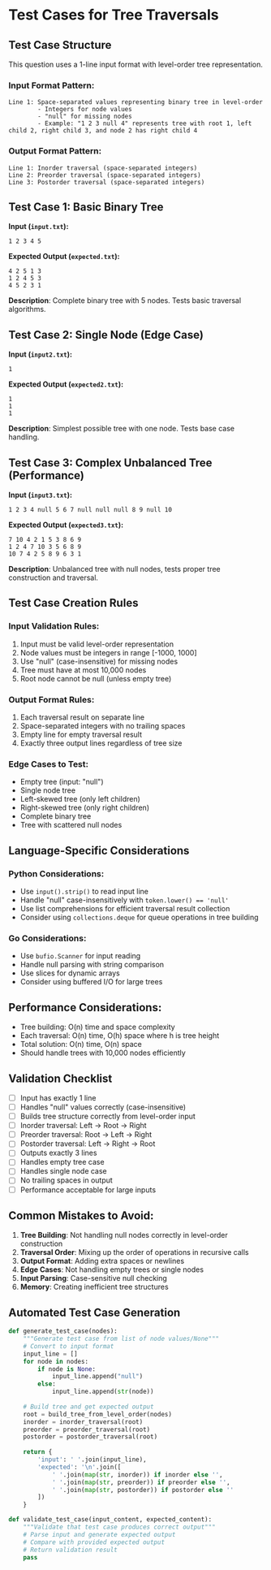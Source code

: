 # Test Cases for Tree Traversals

## Test Case Structure
This question uses a 1-line input format with level-order tree representation.

### Input Format Pattern:
```
Line 1: Space-separated values representing binary tree in level-order
        - Integers for node values
        - "null" for missing nodes
        - Example: "1 2 3 null 4" represents tree with root 1, left child 2, right child 3, and node 2 has right child 4
```

### Output Format Pattern:
```
Line 1: Inorder traversal (space-separated integers)
Line 2: Preorder traversal (space-separated integers)
Line 3: Postorder traversal (space-separated integers)
```

## Test Case 1: Basic Binary Tree
**Input (`input.txt`):**
```
1 2 3 4 5
```
**Expected Output (`expected.txt`):**
```
4 2 5 1 3
1 2 4 5 3
4 5 2 3 1
```
**Description**: Complete binary tree with 5 nodes. Tests basic traversal algorithms.

## Test Case 2: Single Node (Edge Case)
**Input (`input2.txt`):**
```
1
```
**Expected Output (`expected2.txt`):**
```
1
1
1
```
**Description**: Simplest possible tree with one node. Tests base case handling.

## Test Case 3: Complex Unbalanced Tree (Performance)
**Input (`input3.txt`):**
```
1 2 3 4 null 5 6 7 null null null 8 9 null 10
```
**Expected Output (`expected3.txt`):**
```
7 10 4 2 1 5 3 8 6 9
1 2 4 7 10 3 5 6 8 9
10 7 4 2 5 8 9 6 3 1
```
**Description**: Unbalanced tree with null nodes, tests proper tree construction and traversal.

## Test Case Creation Rules

### Input Validation Rules:
1. Input must be valid level-order representation
2. Node values must be integers in range [-1000, 1000]
3. Use "null" (case-insensitive) for missing nodes
4. Tree must have at most 10,000 nodes
5. Root node cannot be null (unless empty tree)

### Output Format Rules:
1. Each traversal result on separate line
2. Space-separated integers with no trailing spaces
3. Empty line for empty traversal result
4. Exactly three output lines regardless of tree size

### Edge Cases to Test:
- Empty tree (input: "null")
- Single node tree
- Left-skewed tree (only left children)
- Right-skewed tree (only right children)
- Complete binary tree
- Tree with scattered null nodes

## Language-Specific Considerations

### Python Considerations:
- Use `input().strip()` to read input line
- Handle "null" case-insensitively with `token.lower() == 'null'`
- Use list comprehensions for efficient traversal result collection
- Consider using `collections.deque` for queue operations in tree building

### Go Considerations:
- Use `bufio.Scanner` for input reading
- Handle null parsing with string comparison
- Use slices for dynamic arrays
- Consider using buffered I/O for large trees

## Performance Considerations:
- Tree building: O(n) time and space complexity
- Each traversal: O(n) time, O(h) space where h is tree height
- Total solution: O(n) time, O(n) space
- Should handle trees with 10,000 nodes efficiently

## Validation Checklist
- [ ] Input has exactly 1 line
- [ ] Handles "null" values correctly (case-insensitive)
- [ ] Builds tree structure correctly from level-order input
- [ ] Inorder traversal: Left → Root → Right
- [ ] Preorder traversal: Root → Left → Right  
- [ ] Postorder traversal: Left → Right → Root
- [ ] Outputs exactly 3 lines
- [ ] Handles empty tree case
- [ ] Handles single node case
- [ ] No trailing spaces in output
- [ ] Performance acceptable for large inputs

## Common Mistakes to Avoid:
1. **Tree Building**: Not handling null nodes correctly in level-order construction
2. **Traversal Order**: Mixing up the order of operations in recursive calls
3. **Output Format**: Adding extra spaces or newlines
4. **Edge Cases**: Not handling empty trees or single nodes
5. **Input Parsing**: Case-sensitive null checking
6. **Memory**: Creating inefficient tree structures

## Automated Test Case Generation
```python
def generate_test_case(nodes):
    """Generate test case from list of node values/None"""
    # Convert to input format
    input_line = []
    for node in nodes:
        if node is None:
            input_line.append("null")
        else:
            input_line.append(str(node))
    
    # Build tree and get expected output
    root = build_tree_from_level_order(nodes)
    inorder = inorder_traversal(root)
    preorder = preorder_traversal(root)
    postorder = postorder_traversal(root)
    
    return {
        'input': ' '.join(input_line),
        'expected': '\n'.join([
            ' '.join(map(str, inorder)) if inorder else '',
            ' '.join(map(str, preorder)) if preorder else '',
            ' '.join(map(str, postorder)) if postorder else ''
        ])
    }

def validate_test_case(input_content, expected_content):
    """Validate that test case produces correct output"""
    # Parse input and generate expected output
    # Compare with provided expected output
    # Return validation result
    pass
```
